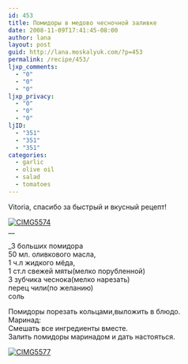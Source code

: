 ```yaml
---
id: 453
title: Помидоры в медово чесночной заливке
date: 2008-11-09T17:41:45-08:00
author: lana
layout: post
guid: http://lana.moskalyuk.com/?p=453
permalink: /recipe/453/
ljxp_comments:
  - "0"
  - "0"
  - "0"
ljxp_privacy:
  - "0"
  - "0"
  - "0"
ljID:
  - "351"
  - "351"
  - "351"
categories:
  - garlic
  - olive oil
  - salad
  - tomatoes
---
```

Vitoria, спасибо за быстрый и вкусный рецепт!

<a class="flickr-image" title="CIMG5574" rel="flickr-mgr" href="http://www.flickr.com/photos/67405678@N00/3016837691/"><img class="flickr-large" longdesc="http://farm4.static.flickr.com/3144/3016837691_9640e6d1d1_o.jpg" src="http://farm4.static.flickr.com/3144/3016837691_78852644b2.jpg" alt="CIMG5574" /></a>  
__

_3 больших помидора  
50 мл. оливкового масла,  
1 ч.л жидкого мёда,  
1 ст.л свежей мяты(мелко порубленной)  
3 зубчика чеснока(мелко нарезать)  
перец чили(по желанию)  
соль</p> 

Помидоры порезать кольцами,выложить в блюдо.  
Маринад:  
Смешать все ингредиенты вместе.  
Залить помидоры маринадом и дать настояться.</em>

<a class="flickr-image" title="CIMG5577" rel="flickr-mgr" href="http://www.flickr.com/photos/67405678@N00/3017678606/"><img class="flickr-large" longdesc="http://farm4.static.flickr.com/3192/3017678606_df2042829d_o.jpg" src="http://farm4.static.flickr.com/3192/3017678606_9a53701b6a.jpg" alt="CIMG5577" /></a>